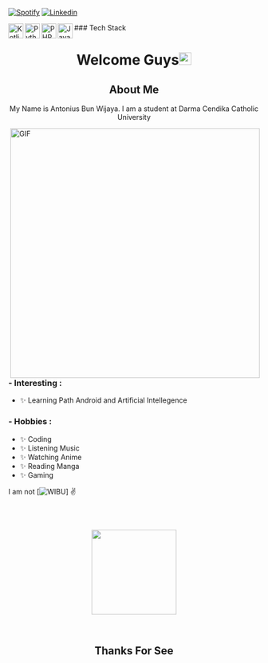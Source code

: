 
[![Spotify](https://img.shields.io/badge/Spotify-blue)](https://open.spotify.com/user/i4pojh434zdtot4ytrdy1zqu8)
[![Linkedin](https://img.shields.io/badge/Linkedin-blue)](https://www.linkedIn.com/in/antonius-bun-wijaya-55ba47204/)
<body>
### Tech Stack
<a href="#"><img align="left" alt="Kotlin" title="Kotlin" width="30px" src="https://img.icons8.com/color/48/000000/kotlin.png" /></a>
<a href="#"><img align="left" alt="Python" title="Python" width="30px" src="https://img.icons8.com/color/48/000000/python--v1.png" /></a>
<a href="#"><img align="left" alt="PHP" title="PHP" width="30px" src="https://img.icons8.com/nolan/64/php.png" /></a>
<a href="#"><img align="left" alt="Java" title="Java" width="30px" src="https://img.icons8.com/nolan/64/java-coffee-cup-logo.png" /></a>
    
<h1
    align="center">Welcome Guys<img src="https://media.giphy.com/media/hvRJCLFzcasrR4ia7z/giphy.gif" width="25px">  
 </h1>
 <h2 align="center">  About Me </h2>
  <p align="center">  My Name is Antonius Bun Wijaya. I am a student at Darma Cendika Catholic University </p>
<img hight="400" width="500" alt="GIF" align="right" src="https://giffiles.alphacoders.com/210/210437.gif">

### - Interesting :
- ✨ Learning Path Android and Artificial Intellegence 

### - Hobbies : 
- ✨ Coding 
- ✨ Listening Music
- ✨ Watching Anime
- ✨ Reading Manga 
- ✨ Gaming 
   </br>
   
I am not [![WIBU](https://img.shields.io/badge/WIBU-blue)]  ✌️


</br>


  <br>

<p align="center">
<a href="https://github.com/noranekoit">
  <img height="170em" src="https://github-readme-stats-eight-theta.vercel.app/api?username=noranekoit&show_icons=true&theme=algolia&include_all_commits=true&count_private=true"/>
    
</a>
</p>



  <br>
  <h2 align="center"> Thanks For See </h2>
</body>



